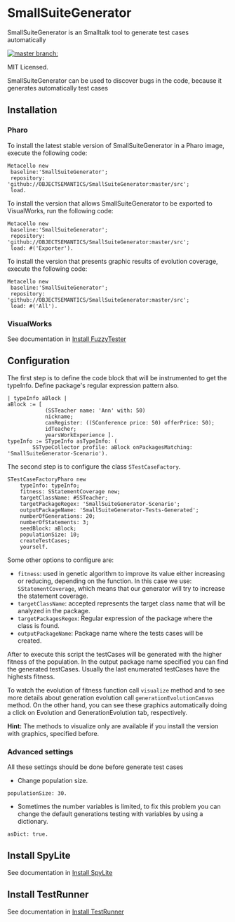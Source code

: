 # SmallSuiteGenerator 

SmallSuiteGenerator is an Smalltalk tool to generate test cases automatically

[![master branch:](https://travis-ci.org/OBJECTSEMANTICS/SmallSuiteGenerator.svg?branch=master)](https://travis-ci.org/OBJECTSEMANTICS/SmallSuiteGenerator/branches)

MIT Licensed.

SmallSuiteGenerator can be used to discover bugs in the code, because it generates automatically test cases

## Installation 

### Pharo

To install the latest stable version of SmallSuiteGenerator in a Pharo image, execute the following code:

```Smalltalk
Metacello new
 baseline:'SmallSuiteGenerator';
 repository: 'github://OBJECTSEMANTICS/SmallSuiteGenerator:master/src';
 load.
```
To install the version that allows SmallSuiteGenerator to be exported to VisualWorks, run the following code:

```Smalltalk
Metacello new
 baseline:'SmallSuiteGenerator';
 repository: 'github://OBJECTSEMANTICS/SmallSuiteGenerator:master/src';
 load: #('Exporter').
```

To install the version that presents graphic results of evolution coverage, execute the following code:

```Smalltalk
Metacello new
 baseline:'SmallSuiteGenerator';
 repository: 'github://OBJECTSEMANTICS/SmallSuiteGenerator:master/src';
 load: #('All').
```

### VisualWorks

See documentation in [Install FuzzyTester](VW7.x/FuzzyTester.md)

## Configuration

The first step is to define the code block that will be instrumented to get the typeInfo. Define package's regular expression pattern also.

``` Smalltalk
| typeInfo aBlock |
aBlock := [ 
			(SSTeacher name: 'Ann' with: 50)
			nickname;
			canRegister: ((SConference price: 50) offerPrice: 50);
			idTeacher;
			yearsWorkExperience ].
typeInfo := STypeInfo asTypeInfo: (
		SSTypeCollector profile: aBlock onPackagesMatching: 'SmallSuiteGenerator-Scenario').
```

The second step is to configure the class `STestCaseFactory`.

``` Smalltalk
STestCaseFactoryPharo new
    typeInfo: typeInfo;
    fitness: SStatementCoverage new;
    targetClassName: #SSTeacher;
    targetPackageRegex: 'SmallSuiteGenerator-Scenario';
    outputPackageName: 'SmallSuiteGenerator-Tests-Generated';
    numberOfGenerations: 20;
    numberOfStatements: 3;
    seedBlock: aBlock;
    populationSize: 10;
    createTestCases;
    yourself.
```
				
Some other options to configure are:

* `fitness`: used in genetic algorithm to improve its value either increasing or reducing, depending on the function. In this case we use: `SStatementCoverage`, which means that our generator will try to increase the statement coverage.
* `targetClassName`: accepted represents the target class name that will be analyzed in the package.
* `targetPackagesRegex`: Regular expression of the package where the class is found.
* `outputPackageName`: Package name where the tests cases will be created.

After to execute this script the testCases will be generated with the higher fitness of the population. In the output package name specified you can find the generated testCases. Usually the last enumerated testCases have the highests fitness.

To watch the evolution of fitness function call `visualize` method and to see more details about generation evolution call `generationEvolutionCanvas` method. On the other hand, you can see these graphics automatically doing a click on Evolution and GenerationEvolution tab, respectively.

**Hint:** The methods to visualize only are available if you install the version with graphics, specified before.

### Advanced settings

All these settings should be done before generate test cases

- Change population size.

```Smalltalk 
populationSize: 30.
```

- Sometimes the number variables is limited, to fix this problem you can change the default generations testing with variables by using a dictionary.

```Smalltalk 
asDict: true.
```

## Install SpyLite

See documentation in [Install SpyLite](Parcels8.3/INSTALL_SPYLITE.md)

## Install TestRunner

See documentation in [Install TestRunner](VW7.x/TestRunner.md)
